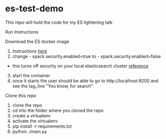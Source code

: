 # es-test-demo
This repo will hold the code for my ES lightening talk

Run Instructions

Download the ES docker image 
1. Instructions [here](https://www.elastic.co/guide/en/elasticsearch/reference/current/docker.html)
2. change       - xpack.security.enabled=true to       - xpack.security.enabled=false
  - this turns off security on your local elasticsearch cluster [reference](https://levelup.gitconnected.com/how-to-run-elasticsearch-8-on-docker-for-local-development-401fd3fff829)
3. start the container
4. once it starts the user should be able to go to http://localhost:9200 and see the tag_line "You know, for search"

Clone this repo
1. clone the repo
2. cd into the folder where you cloned the repo
3. create a virtualenv
4. activate the virtualenv
5. pip install -r requirements.txt
6. python ./main.py
